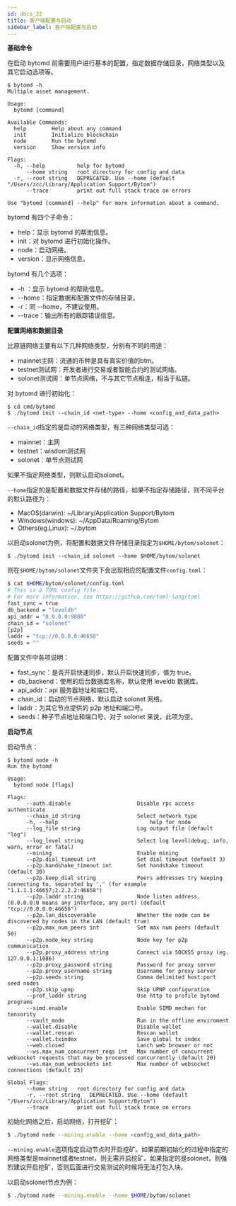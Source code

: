```yaml
---
id: docs_22
title: 客户端配置与启动
sidebar_label: 客户端配置与启动
---
```


**基础命令**

在启动 bytomd 前需要用户进行基本的配置，指定数据存储目录，网络类型以及其它启动选项等。

```shell
$ bytomd -h
Multiple asset management.

Usage:
  bytomd [command]

Available Commands:
  help        Help about any command
  init        Initialize blockchain
  node        Run the bytomd
  version     Show version info

Flags:
  -h, --help          help for bytomd
      --home string   root directory for config and data
  -r, --root string   DEPRECATED. Use --home (default "/Users/zcc/Library/Application Support/Bytom")
      --trace         print out full stack trace on errors

Use "bytomd [command] --help" for more information about a command.
```

bytomd 有四个子命令：

- help：显示 bytomd 的帮助信息。
- init：对 bytomd 进行初始化操作。
- node：启动网络。
- version：显示网络信息。

bytomd 有几个选项：

- -h ：显示 bytomd 的帮助信息。
- --home：指定数据和配置文件的存储目录。
- -r：同 --home，不建议使用。
- --trace：输出所有的跟踪错误信息。

**配置网络和数据目录**

比原链网络主要有以下几种网络类型，分别有不同的用途：

- mainnet主网：流通的币种是具有真实价值的btm。
- testnet测试网：开发者进行交易或者智能合约的测试网络。
- solonet测试网：单节点网络，不与其它节点相连，相当于私链。

对 bytomd 进行初始化：

```shell
$ cd cmd/bytomd
$ ./bytomd init --chain_id <net-type> --home <config_and_data_path>
```

`--chain_id`指定的是启动的网络类型，有三种网络类型可选：

- mainnet：主网
- testnet：wisdom测试网
- solonet：单节点测试网

如果不指定网络类型，则默认启动solonet。

`--home`指定的是配置和数据文件存储的路径，如果不指定存储路径，则不同平台的默认路径为：

- MacOS(darwin): ~/Library/Application Support/Bytom
- Windows(windows): ~/AppData/Roaming/Bytom
- Others(eg.Linux): ~/.bytom

以启动solonet为例，将配置和数据文件存储目录指定为`$HOME/bytom/solonet`：

```
$ ./bytomd init --chain_id solonet --home $HOME/bytom/solonet
```

则在`$HOME/bytom/solonet`文件夹下会出现相应的配置文件`config.toml`：

```bash
$ cat $HOME/bytom/solonet/config.toml
# This is a TOML config file.
# For more information, see https://github.com/toml-lang/toml
fast_sync = true
db_backend = "leveldb"
api_addr = "0.0.0.0:9888"
chain_id = "solonet"
[p2p]
laddr = "tcp://0.0.0.0:46658"
seeds = ""
```

配置文件中各项说明：

- fast_sync：是否开启快速同步，默认开启快速同步，值为 true。
- db_backend：使用的后台数据库名称，默认使用 leveldb 数据库。
- api_addr：api 服务器地址和端口号。
- chain_id：启动的节点网络，默认启动 solonet 网络。
- laddr：为其它节点提供的 p2p 地址和端口号。
- seeds：种子节点地址和端口号，对于 solonet 来说，此项为空。

**启动节点**

启动节点：

```shell
$ bytomd node -h
Run the bytomd

Usage:
  bytomd node [flags]

Flags:
      --auth.disable                     Disable rpc access authenticate
      --chain_id string                  Select network type
      -h, --help                             help for node
      --log_file string                  Log output file (default "log")
      --log_level string                 Select log level(debug, info, warn, error or fatal)
      --mining                           Enable mining
      --p2p.dial_timeout int             Set dial timeout (default 3)
      --p2p.handshake_timeout int        Set handshake timeout (default 30)
      --p2p.keep_dial string             Peers addresses try keeping connecting to, separated by ',' (for example "1.1.1.1:46657;2.2.2.2:46658")
      --p2p.laddr string                 Node listen address. (0.0.0.0:0 means any interface, any port) (default "tcp://0.0.0.0:46656")
      --p2p.lan_discoverable             Whether the node can be discovered by nodes in the LAN (default true)
      --p2p.max_num_peers int            Set max num peers (default 50)
      --p2p.node_key string              Node key for p2p communication
      --p2p.proxy_address string         Connect via SOCKS5 proxy (eg. 127.0.0.1:1086)
      --p2p.proxy_password string        Password for proxy server
      --p2p.proxy_username string        Username for proxy server
      --p2p.seeds string                 Comma delimited host:port seed nodes
      --p2p.skip_upnp                    Skip UPNP configuration
      --prof_laddr string                Use http to profile bytomd programs
      --simd.enable                      Enable SIMD mechan for tensority
      --vault_mode                       Run in the offline enviroment
      --wallet.disable                   Disable wallet
      --wallet.rescan                    Rescan wallet
      --wallet.txindex                   Save global tx index
      --web.closed                       Lanch web browser or not
      --ws.max_num_concurrent_reqs int   Max number of concurrent websocket requests that may be processed concurrently (default 20)
      --ws.max_num_websockets int        Max number of websocket connections (default 25)

Global Flags:
      --home string   root directory for config and data
      -r, --root string   DEPRECATED. Use --home (default "/Users/zcc/Library/Application Support/Bytom")
      --trace         print out full stack trace on errors
```

初始化网络之后，启动网络，打开挖矿：

```bash
$ ./bytomd node --mining.enable --home <config_and_data_path>
```

`--mining.enable`选项指定启动节点时开启挖矿。如果前期初始化的过程中指定的网络类型是mainnet或者testnet，则无需开启挖矿。如果指定的是solonet，则强烈建议开启挖矿，否则后面进行交易测试的时候将无法打包入块。

以启动solonet节点为例：

```bash
$ ./bytomd node --mining.enable --home $HOME/bytom/solonet
```





